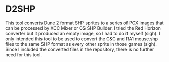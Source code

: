 # D2SHP

This tool converts Dune 2 format SHP sprites to a series of PCX images that can be processed by XCC Mixer or OS SHP Builder. I tried the Red Horizon converter but it produced an empty image, so I had to do it myself (sigh). I only intended this tool to be used to convert the C&C and RA1 mouse.shp files to the same SHP format as every other sprite in those games (sigh). Since I included the converted files in the repository, there is no further need for this tool.
